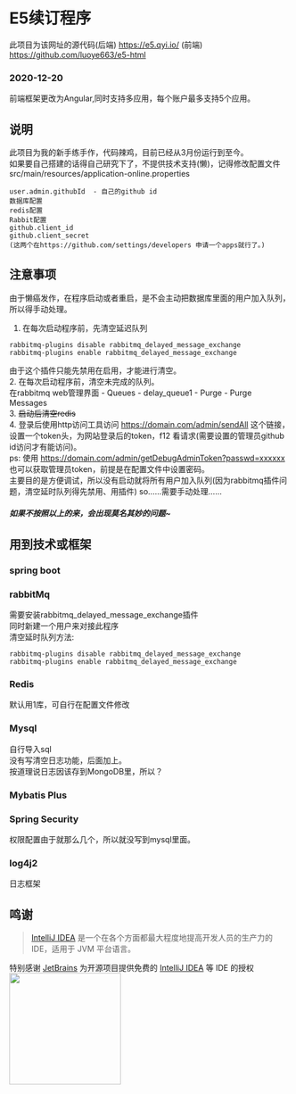 # E5续订程序
此项目为该网址的源代码(后端) https://e5.qyi.io/
(前端) https://github.com/luoye663/e5-html
### 2020-12-20
前端框架更改为Angular,同时支持多应用，每个账户最多支持5个应用。
## 说明
此项目为我的新手练手作，代码辣鸡，目前已经从3月份运行到至今。  
如果要自己搭建的话得自己研究下了，不提供技术支持(懒)，记得修改配置文件 
src/main/resources/application-online.properties 
```
user.admin.githubId  - 自己的github id  
数据库配置  
redis配置  
Rabbit配置  
github.client_id  
github.client_secret  
(这两个在https://github.com/settings/developers 申请一个apps就行了。)
```
## 注意事项
由于懒癌发作，在程序启动或者重启，是不会主动把数据库里面的用户加入队列，所以得手动处理。
1. 在每次启动程序前，先清空延迟队列  
```
rabbitmq-plugins disable rabbitmq_delayed_message_exchange
rabbitmq-plugins enable rabbitmq_delayed_message_exchange  
```
由于这个插件只能先禁用在启用，才能进行清空。  
2. 在每次启动程序前，清空未完成的队列。  
在rabbitmq web管理界面 - Queues - delay_queue1 - Purge - Purge Messages  
3. ~~启动后清空redis~~  
4. 登录后使用http访问工具访问  https://domain.com/admin/sendAll 这个链接，设置一个token头，为网站登录后的token，f12 看请求(需要设置的管理员github id访问才有能访问)。  
ps: 使用  https://domain.com/admin/getDebugAdminToken?passwd=xxxxxx 也可以获取管理员token，前提是在配置文件中设置密码。  
主要目的是方便调试，所以没有启动就将所有用户加入队列(因为rabbitmq插件问题，清空延时队列得先禁用、用插件) so......需要手动处理......  
##### 如果不按照以上的来，会出现莫名其妙的问题~

## 用到技术或框架
### spring boot  

### rabbitMq  
需要安装rabbitmq_delayed_message_exchange插件  
同时新建一个用户来对接此程序  
清空延时队列方法:
```
rabbitmq-plugins disable rabbitmq_delayed_message_exchange
rabbitmq-plugins enable rabbitmq_delayed_message_exchange
```

### Redis
默认用1库，可自行在配置文件修改  

### Mysql
自行导入sql  
没有写清空日志功能，后面加上。  
按道理说日志因该存到MongoDB里，所以？
### Mybatis Plus

### Spring Security
权限配置由于就那么几个，所以就没写到mysql里面。
### log4j2
日志框架

## 鸣谢

> [IntelliJ IDEA](https://zh.wikipedia.org/zh-hans/IntelliJ_IDEA) 是一个在各个方面都最大程度地提高开发人员的生产力的 IDE，适用于 JVM 平台语言。

特别感谢 [JetBrains](https://www.jetbrains.com/?from=) 为开源项目提供免费的 [IntelliJ IDEA](https://www.jetbrains.com/idea/?from=) 等 IDE 的授权  
[<img src=".github/jetbrains-variant-3.png" width="200"/>](https://www.jetbrains.com/)

